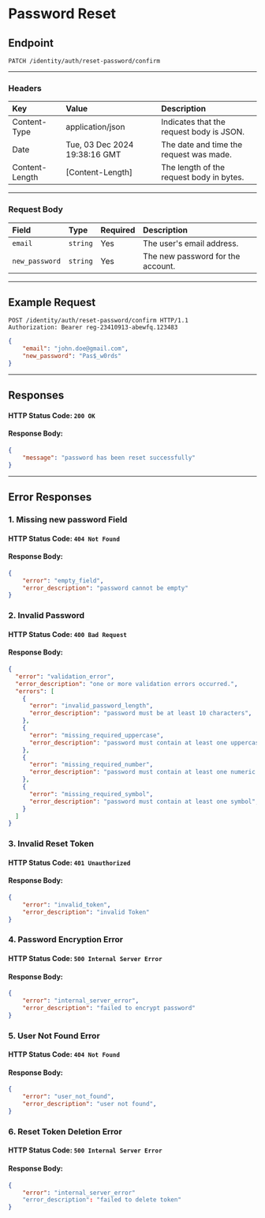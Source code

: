 # Password Reset
## Endpoint
```
PATCH /identity/auth/reset-password/confirm
```

---

### Headers
| Key             | Value                         | Description                              |
| :-------------- | :---------------------------- | :----------------------------------------|
| Content-Type    | application/json              | Indicates that the request body is JSON. |
| Date            | Tue, 03 Dec 2024 19:38:16 GMT | The date and time the request was made.  |
| Content-Length  | [Content-Length]              | The length of the request body in bytes. |

---

### Request Body
| Field       | Type    | Required  | Description                       |
|:------------|:--------|:----------|:----------------------------------|
| `email`       | `string`  | Yes       | The user's email address.         |
| `new_password` | `string`  | Yes       | The new password for the account. |

---

## Example Request
```http
POST /identity/auth/reset-password/confirm HTTP/1.1
Authorization: Bearer reg-23410913-abewfq.123483
```

```json
{
    "email": "john.doe@gmail.com",
    "new_password": "Pas$_w0rds"
}
```

---

## Responses
#### HTTP Status Code: `200 OK`
#### Response Body:
```json
{
    "message": "password has been reset successfully"
}
```

---

## Error Responses
### 1. Missing new password Field
#### HTTP Status Code: `404 Not Found`
#### Response Body:
```json
{
    "error": "empty_field",
    "error_description": "password cannot be empty"
}
```

### 2. Invalid Password
#### HTTP Status Code: `400 Bad Request`
#### Response Body:
```json
{
  "error": "validation_error",
  "error_description": "one or more validation errors occurred.",
  "errors": [
    {
      "error": "invalid_password_length",
      "error_description": "password must be at least 10 characters",
    },
    {
      "error": "missing_required_uppercase",
      "error_description": "password must contain at least one uppercase letter",
    },
    {
      "error": "missing_required_number",
      "error_description": "password must contain at least one numeric digit",
    },
    {
      "error": "missing_required_symbol",
      "error_description": "password must contain at least one symbol",
    }
  ]
}
```

### 3. Invalid Reset Token
#### HTTP Status Code: `401 Unauthorized`
#### Response Body:
```json
{
    "error": "invalid_token",
    "error_description": "invalid Token"
}
```

### 4. Password Encryption Error
#### HTTP Status Code: `500 Internal Server Error`
#### Response Body:
```json
{
    "error": "internal_server_error",
    "error_description": "failed to encrypt password"
}
```

### 5. User Not Found Error
#### HTTP Status Code: `404 Not Found`
#### Response Body:
```json
{
    "error": "user_not_found",
    "error_description": "user not found",
}
```

### 6. Reset Token Deletion Error
#### HTTP Status Code: `500 Internal Server Error`
#### Response Body:
```json
{
    "error": "internal_server_error"
    "error_description": "failed to delete token"
}
```